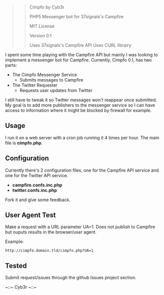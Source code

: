 >> Cimpfo by Cyb3r
>>
>> PHP5 Messenger bot for 37signals's Campfire
>> 
>> MIT License
>>
>> Version 0.1
>> 
>> Uses 37signals's Campfire API
>> Uses CURL librairy

I spent some time playing with the Campfire API but mainly I was looking to implement a messenger bot for Campfire. Currently, Cimpfo 0.1, has two parts:

* The Cimpfo Messenger Service
	* Submits messages to Campfire
* The Twitter Requester
	* Requests user updates from Twitter

I still have to tweak it so Twitter messages won't reappear once submitted. My goal is to add more publishers to the messenger service so I can 
have access to information where it might be blocked by firewall for example.

## Usage

I run it on a web server with a cron job running it 4 times per hour. The main file is **cimpfo.php**.

## Configuration

Currently there's 2 configuration files, one for the Campfire API service and one for the Twitter API service.

* **campfire.confs.inc.php**
* **twitter.confs.inc.php**

Fork it and give some feedback.

## User Agent Test

Make a request with a URL parameter UA=1. Does not publish to Campfire but ouputs results in the browser/user agent.

Example:

    http://cimpfo.domain.tld/cimpfo.php?UA=1

## Tested

Submit request/issues through the github Issues project section.

~::~ Cyb3r ~::~